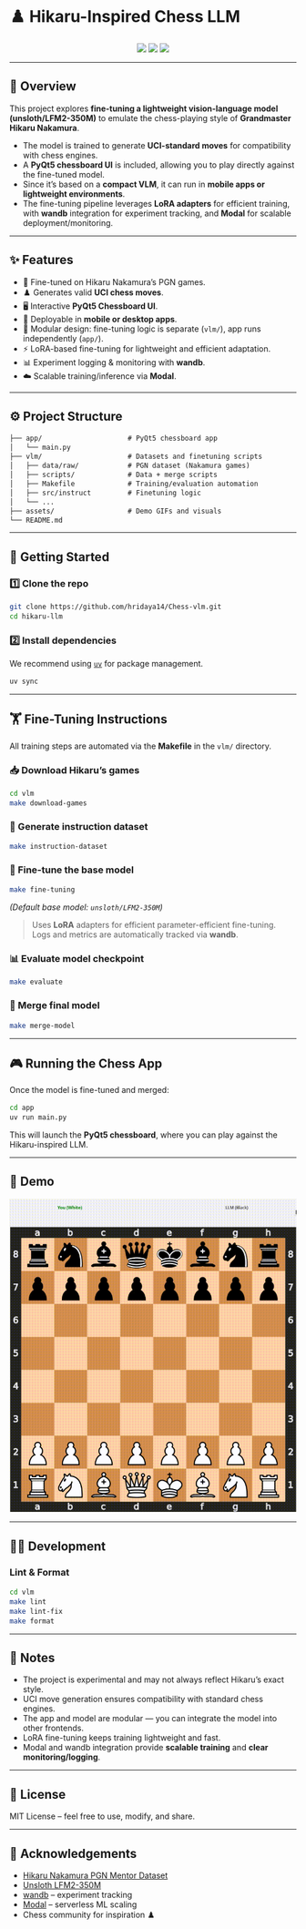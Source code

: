 # ♟️ Hikaru-Inspired Chess LLM  

<p align="center">
  <img src="https://img.shields.io/badge/model-unsloth%2FLFM2--350M-blue?style=flat-square" />
  <img src="https://img.shields.io/badge/UI-PyQt5-green?style=flat-square" />
  <img src="https://img.shields.io/badge/status-experimental-yellow?style=flat-square" />
</p>

---

## 📖 Overview  

This project explores **fine-tuning a lightweight vision-language model (unsloth/LFM2-350M)** to emulate the chess-playing style of **Grandmaster Hikaru Nakamura**.  

- The model is trained to generate **UCI-standard moves** for compatibility with chess engines.  
- A **PyQt5 chessboard UI** is included, allowing you to play directly against the fine-tuned model.  
- Since it’s based on a **compact VLM**, it can run in **mobile apps or lightweight environments**.  
- The fine-tuning pipeline leverages **LoRA adapters** for efficient training, with **wandb** integration for experiment tracking, and **Modal** for scalable deployment/monitoring.  

---

## ✨ Features  

- 🎯 Fine-tuned on Hikaru Nakamura’s PGN games.  
- ♟️ Generates valid **UCI chess moves**.  
- 🖥️ Interactive **PyQt5 Chessboard UI**.  
- 📱 Deployable in **mobile or desktop apps**.  
- 🔧 Modular design: fine-tuning logic is separate (`vlm/`), app runs independently (`app/`).  
- ⚡ LoRA-based fine-tuning for lightweight and efficient adaptation.  
- 📊 Experiment logging & monitoring with **wandb**.  
- ☁️ Scalable training/inference via **Modal**.  

---

## ⚙️ Project Structure  

```
├── app/                     # PyQt5 chessboard app
│   └── main.py
├── vlm/                     # Datasets and finetuning scripts
│   ├── data/raw/            # PGN dataset (Nakamura games)
│   ├── scripts/             # Data + merge scripts
│   ├── Makefile             # Training/evaluation automation
│   ├── src/instruct         # Finetuning logic
│   └── ...
├── assets/                  # Demo GIFs and visuals
└── README.md
```

---

## 🚀 Getting Started  

### 1️⃣ Clone the repo  
```bash
git clone https://github.com/hridaya14/Chess-vlm.git
cd hikaru-llm
```

### 2️⃣ Install dependencies  

We recommend using [`uv`](https://github.com/astral-sh/uv) for package management.

```bash
uv sync
```

---

## 🏋️ Fine-Tuning Instructions  

All training steps are automated via the **Makefile** in the `vlm/` directory.

### 📥 Download Hikaru’s games  

```bash
cd vlm
make download-games
```

### 📝 Generate instruction dataset  

```bash
make instruction-dataset
```

### 🔧 Fine-tune the base model  

```bash
make fine-tuning
```

*(Default base model: `unsloth/LFM2-350M`)*  
> Uses **LoRA** adapters for efficient parameter-efficient fine-tuning.  
> Logs and metrics are automatically tracked via **wandb**.  

### 📊 Evaluate model checkpoint  

```bash
make evaluate
```

### 🔗 Merge final model  

```bash
make merge-model
```

---

## 🎮 Running the Chess App  

Once the model is fine-tuned and merged:

```bash
cd app
uv run main.py
```

This will launch the **PyQt5 chessboard**, where you can play against the Hikaru-inspired LLM.

---

## 🎥 Demo  

<p align="center">
  <img src="assets/demo.gif" width="600" alt="Demo of playing against the Hikaru LLM" />
</p>  

---

## 🧑‍💻 Development  

### Lint & Format  

```bash
cd vlm
make lint
make lint-fix
make format
```

---

## 📌 Notes  

* The project is experimental and may not always reflect Hikaru’s exact style.  
* UCI move generation ensures compatibility with standard chess engines.  
* The app and model are modular — you can integrate the model into other frontends.  
* LoRA fine-tuning keeps training lightweight and fast.  
* Modal and wandb integration provide **scalable training** and **clear monitoring/logging**.  

---

## 📜 License  

MIT License – feel free to use, modify, and share.  

---

## 🙏 Acknowledgements  

* [Hikaru Nakamura PGN Mentor Dataset](https://www.pgnmentor.com/players/Nakamura.zip)  
* [Unsloth LFM2-350M](https://huggingface.co/unsloth/LFM2-350M)  
* [wandb](https://wandb.ai/) – experiment tracking  
* [Modal](https://modal.com/) – serverless ML scaling  
* Chess community for inspiration ♟️  
